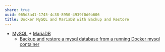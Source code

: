 ```yaml
---
share: true
uuid: 065d3a41-1745-4c38-8950-4939f0d0b606
title: Docker MySQL and MariaDB with Backup and Restore
---
```

* [MySQL](/undefined) + [MariaDB](/031c6a4f-2193-4f60-ae66-4dc03179baef)
	* [Backup and restore a mysql database from a running Docker mysql container](https://gist.github.com/spalladino/6d981f7b33f6e0afe6bb)